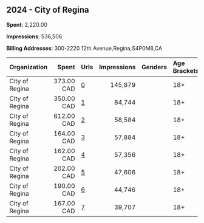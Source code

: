 ## 2024 - City of Regina 
**Spent**: 2,220.00

**Impressions**: 536,506

**Billing Addresses**: 300-2220 12th Avenue,Regina,S4P0M8,CA

|Organization|Spent|Urls|Impressions|Genders|Age Brackets|Country Codes|
|:---|---:|:---|---:|:---|:---|:---|
|City of Regina|373.00 CAD|[0](https://www.snap.com/political-ads/asset/cbe83742154ad669ca0b65afc2c2fcfbbac4151f99c79d15bcff29b0228dedee?mediaType=mp4)|145,879||18+|canada|
|City of Regina|350.00 CAD|[1](https://www.snap.com/political-ads/asset/6bbe5f187d00abe47a6eaaaa1b3b9da5a1d079ef258d5da59cfa26ecafe69f61?mediaType=jpg)|84,744||18+|canada|
|City of Regina|612.00 CAD|[2](https://www.snap.com/political-ads/asset/8db34f3b0e3797e9218d484e164601b9b9956ba321371fd58da4fef465d6899c?mediaType=jpg)|58,584||18+|canada|
|City of Regina|164.00 CAD|[3](https://www.snap.com/political-ads/asset/fd58c776d6fe3a1729bc02fa22b566bd856dbca86fafd03087d938d72fcc2d98?mediaType=mp4)|57,884||18+|canada|
|City of Regina|162.00 CAD|[4](https://www.snap.com/political-ads/asset/46852043419ee3f0b2983f19bd03b2b954d4f1bc396d144d93c346d5b2ba4c28?mediaType=mp4)|57,356||18+|canada|
|City of Regina|202.00 CAD|[5](https://www.snap.com/political-ads/asset/10cdc15f2177ade010dad53f4ff5471d9a7d1cf59fbd61ca6894602085874134?mediaType=mp4)|47,606||18+|canada|
|City of Regina|190.00 CAD|[6](https://www.snap.com/political-ads/asset/d6ea7054087cf246ab1d32beda7e924ce818b50519525f8a521ccec041b757d9?mediaType=mp4)|44,746||18+|canada|
|City of Regina|167.00 CAD|[7](https://www.snap.com/political-ads/asset/5830911cc89b63694802e05f53c8bec9cde02906b2c504de5f079531d10e789d?mediaType=mp4)|39,707||18+|canada|
